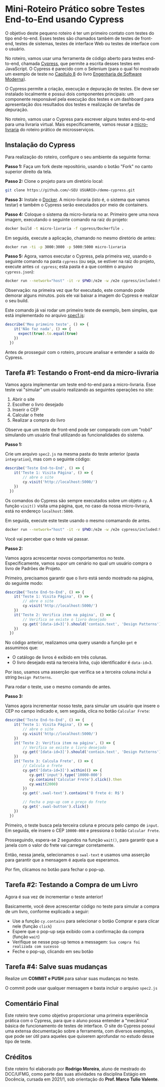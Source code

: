 # Mini-Roteiro Prático sobre Testes End-to-End usando Cypress

O objetivo deste pequeno roteiro é ter um primeiro contato com testes do tipo end-to-end. Esses testes são chamados também de testes de front-end, testes de sistemas,  testes de interface Web ou testes de interface com o usuário.

No roteiro, vamos usar uma ferramenta de código aberto para testes end-to-end, chamada [Cypress](https://www.cypress.io), que permite a escrita desses testes em JavaScript. O Cypress é parecido com o Selenium (para o qual foi mostrado um exemplo de teste no [Capítulo 8]([https://engsoftmoderna.info/cap8.html](https://engsoftmoderna.info/cap8.html#testes-de-sistema)) do livro [Engenharia de Software Moderna](https://engsoftmoderna.info)).

O Cypress permite a criação, execução e depuração de testes. Ele deve ser instalado localmente e possui dois componentes principais: um componente responsável pela execução dos testes e um dashboard para apresentação dos resultados dos testes e realização de tarefas de depuração.

No roteiro, vamos usar o Cypress para escrever alguns testes end-to-end para uma livraria virtual. Mais especificamente, vamos reusar a [micro-livraria](https://github.com/aserg-ufmg/micro-livraria) do roteiro prático de microsserviços.

## Instalação do Cypress

Para realização do roteiro, configure o seu ambiente da seguinte forma:

**Passo 1:** Faça um fork deste repositório, usando o botão "Fork" no canto superior direito da tela.

**Passo 2:** Clone o projeto para um diretório local:

```bash
git clone https://github.com/<SEU USUÁRIO>/demo-cypress.git
```
<!----

**Passo 3:** Instale o Cypress. A forma recomendada é via npm (necessário [node.js](https://nodejs.org/en/download/)). No diretório do projeto, execute:
    
```bash
npm install cypress --save-dev
```

Após a instalação, no diretório do projeto, será criada uma pasta `cypress`. 
--->

**Passo 3:** Instale o [Docker](https://docs.docker.com/get-docker/). A micro-livraria (isto é, o sistema que vamos testar) e também o Cypress serão executados por meio de containers.

**Passo 4:** Coloque o sistema da micro-livraria no ar. Primeiro gere uma nova imagem, executando o seguinte comando na raiz do projeto:

```bash
docker build -t micro-livraria -f cypress/Dockerfile .
```

Em seguida, execute a aplicação, chamando no mesmo diretório de antes:

```bash
docker run -ti -p 3000:3000 -p 5000:5000 micro-livraria
```

**Passo 5:** Agora, vamos executar o Cypress, pela primeira vez, usando o seguinte comando na pasta `cypress` (ou seja, se estiver na raiz do projeto, execute antes `cd cypress`; esta pasta é a que contém o arquivo `cypress.json`):

<!----
```bash
npx cypress open
```
--->

```bash
docker run --network="host" -it -v $PWD:/e2e -w /e2e cypress/included:9.2.0
```

Observação: na primeira vez que for executado, este comando pode demorar alguns minutos. pois ele vai baixar a imagem do Cypress e realizar o seu build.

Este comando já vai rodar um primeiro teste de exemplo, bem simples, que está implementado no arquivo [spec1.js](https://github.com/aserg-ufmg/demo-cypress/blob/main/cypress/cypress/integration/spec1.js):

```javascript
describe('Meu primeiro teste', () => {
    it('Não faz nada', () => {
      expect(true).to.equal(true)
    })
  })
```

Antes de prosseguir com o roteiro, procure analisar e entender a saída do Cypress.

<!---
a seguinte tela. Na área marcada com `1` temos os testes já criados para o sistema e na marcação `2` temos o botão para criação de um novo arquivo de testes.
<p align="center">
    <img src="https://user-images.githubusercontent.com/54295278/127781317-2bd7951f-73ba-475d-8e57-91785ab08a6e.png" width="70%">
</p>
--->

<!--
## Tarefa #1: Primeiro Teste

Os arquivos de testes do Cypress são uma sequência de funções, em JavaScript, que testam o front-end da aplicação.

Como primeiro teste, iremos apenas observar o resultado de uma simples asserção. Primeiro, crie um novo arquivo de teste chamado `meu_teste.js` com o seguinte código:

```javascript
describe('Meu primeiro teste', () => {
    it('Não faz nada', () => {
      expect(true).to.equal(true)
    })
  })
```

Salve este arquivo na pasta *default* na qual ficam os testes do Cypress, normalmente chamados também de *specs*.

O teste acima é trivial, pois ele apenas checa se `true` é igual a `true`. Após salvar o arquivo, procure por ele na lista de testes (specs) do Cypress e clique duas vezes no seu nome para executá-lo. Os resultados serão apresentados na interface do Cypress. 
-->

<!--
<p align="center">
    <img src="https://user-images.githubusercontent.com/54295278/127781703-db6135b3-32e5-4c46-a07d-75f53c428f35.png" width="70%">
</p>

A área `3` mostra os resultados do teste executado, enquanto `4` apresenta os snapshots obtidos ao longo da execução de cada passo do teste. Para o nosso teste trivial, foi apenas constatado que `true` é igual a `true`.

De forma análoga, se alterarmos a linha `3` para `expect(true).to.equal(false)` e salvarmos o arquivo, é possível observar que o navegador já ira se adequar às mudanças no arquivo de teste e consequentemente o teste irá falhar.
--->

## Tarefa #1: Testando o Front-end da micro-livraria

Vamos agora implementar um teste end-to-end para a micro-livraria. Esse teste vai "simular" um usuário realizando as seguintes operações no site:

1. Abrir o site
2. Escolher o livro desejado
3. Inserir o CEP
4. Calcular o frete
5. Realizar a compra do livro

Observe que um teste de front-end pode ser comparado com um "robô" simulando um usuário final utilizando as funcionalidades do sistema.

**Passo 1:**

Crie um arquivo `spec2.js` na mesma pasta do teste anterior (pasta `integration`), mas com o seguinte código:

```javascript
describe('Teste End-to-End', () => {
    it('Teste 1: Visita Página', () => {
        // abre o site
        cy.visit('http://localhost:5000/')
    })
  })
```

Os comandos do Cypress são sempre executados sobre um objeto `cy`. A função `visit()` visita uma página, que, no caso da nossa micro-livraria, está no endereço `localhost:5000`. 

Em seguida, execute este teste usando o mesmo comamando de antes. 

```bash
docker run --network="host" -it -v $PWD:/e2e -w /e2e cypress/included:9.2.0
```

Você vai perceber que o teste vai passar.

**Passo 2:**

Vamos agora acrescentar novos comportamentos no teste. Especificamente, vamos supor um cenário no qual um usuário compra o livro de Padrões de Projeto. 

Primeiro, precisamos garantir que o livro está sendo mostrado na página, do seguinte modo: 

```javascript
describe('Teste End-to-End', () => {
    it('Teste 1: Visita Página', () => {
        // abre o site
        cy.visit('http://localhost:5000/')
    })
    it('Teste 2: Verifica item na página', () => {
        // Verifica se existe o livro desejado
        cy.get('[data-id=3]').should('contain.text', 'Design Patterns')
    })    
  })
```
        
No código anterior, realizamos uma query usando a função `get` e assumimos que:

* O catálogo de livros é exibido em três colunas. 
* O livro desejado está na terceira linha, cujo identificador é `data-id=3`. 

Por isso, usamos uma asserção que verifica se a terceira coluna inclui a string `Design Patterns`. 

Para rodar o teste, use o mesmo comando de antes.

<!----
Ao passar o mouse em cima de cada etapa do teste em `3` podemos observar que `4` muda, refletindo cada passo do teste. Em específico, o último passo (com a asserção) é mostrado em destaque, para indicar que ele foi corretamente identificada.

É possível utilizar o Selector Playground, que é uma ferramenta iterativa do Cypress que ajuda a determinar um seletor único para um elemento em específico. Por meio desse recurso, pode-se testar um seletor para identificar quais elementos são encontrados e também identificar quais elementos possuem uma determinada string de texto. Para usar o Selector Playground, clique no ícone de alvo (item `5` da figura abaixo) e clique com o botão esquerdo sobre o elemento desejado para obter um seletor único.

<p align="center">
    <img src="https://user-images.githubusercontent.com/54295278/127781712-29214b67-457f-4be3-b74a-16e3e94fa892.png" width="70%">
</p>
--->

**Passo 3:**

Vamos agora incrementar nosso teste, para simular um usuário que insere o CEP no campo indicado e, sem seguida, clica no botão `Calcular Frete`:

```javascript
describe('Teste End-to-End', () => {
    it('Teste 1: Visita Página', () => {
        // abre o site
        cy.visit('http://localhost:5000/')
    })
    it('Teste 2: Verifica item na página', () => {
        // Verifica se existe o livro desejado
        cy.get('[data-id=3]').should('contain.text', 'Design Patterns')
    })    
    it('Teste 3: Calcula Frete', () => {    
        // Calcula o frete
        cy.get('[data-id=3]').within(() => {
           cy.get('input').type('10000-000')
           cy.contains('Calcular Frete').click().then
           cy.wait(2000)
        })
        cy.get('.swal-text').contains('O frete é: R$')

        // Fecha o pop-up com o preço do frete
        cy.get('.swal-button').click()
    })
  })
```

Primeiro, o teste busca pela terceira coluna e procura pelo campo de `input`. Em seguida, ele insere o CEP `10000-000` e pressiona o botão `Calcular Frete`.  

Prosseguindo, espera-se 2 segundos na função `wait()`, para garantir que a janela com o valor do frete vai carregar corretamente.

Então, nessa janela, selecionamos o `swal-text` e usamos uma asserção para garantir que a mensagem é aquela que esperamos. 

Por fim, clicamos no botão para fechar o pop-up.

## Tarefa #2: Testando a Compra de um Livro

Agora é sua vez de incrementar o teste anterior! 

Basicamente, você deve acrescentar código no teste para simular a compra de um livro, conforme explicado a seguir:

* Use a função `cy.contains` para selecionar o botão Comprar e para clicar nele (função `click`)
* Espere que o pop-up seja exibido com a confirmação da compra (função `wait`)
* Verifique se nesse pop-up temos a messagem: `Sua compra foi realizada com sucesso`
* Feche o pop-up, clicando em seu botão

## Tarefa #4: Salve suas mudanças

Realize um **COMMIT e PUSH** para salvar suas mudanças no teste. 

O commit pode usar qualquer mensagem e basta incluir o arquivo `spec2.js` 

<!---
**IMPORTANTE** O Cypress instala centenas de arquivos na sua pasta, mas basta fazer o commit do arquivo indicado, ou seja, de um único arquivo.
--->

## Comentário Final

Este roteiro teve como objetivo proporcionar uma primeira experiência prática com o Cypress, para que o aluno possa entender a "mecânica" básica de funcionamento de testes de interface. O site do Cypress possui uma extensa documentação sobre a ferramenta, com diversos exemplos, que pode ser útil para aqueles que quiserem aprofundar no estudo desse tipo de teste.

## Créditos

Este roteiro foi elaborado por **Rodrigo Moreira**, aluno de mestrado do DCC/UFMG, como parte das suas atividades na disciplina Estágio em Docência, cursada em 2021/1, sob orientação do **Prof. Marco Tulio Valente**.
